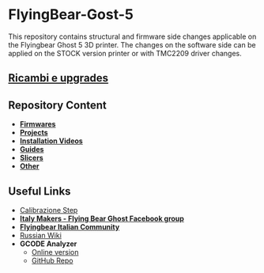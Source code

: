 # FlyingBear-Gost-5

This repository contains structural and firmware side changes applicable on the Flyingbear Ghost 5 3D printer.
The changes on the software side can be applied on the STOCK version printer or with TMC2209 driver changes.

## [Ricambi e upgrades](https://www.1612.it/wp/ricambi-e-upgrades-flying-bear-ghost-5/)

## Repository Content

- **[Firmwares](Firmwares)**
- **[Projects](Projects)**
- **[Installation Videos](Installation_Videos)**
- **[Guides](Guides)**
- **[Slicers](Slicers/README.md)**
- **[Other](Other)**


## Useful Links

- [Calibrazione Step](https://www.stampa3d-forum.it/articoli/guide/regolazione-step-mm-guida-calibrazione-assi-x-y-z/)
- [**Italy Makers - Flying Bear Ghost Facebook group**](/groups/907067056500590)
- [**Flyingbear Italian Community**](https://fbghostita.miraheze.org/wiki/Pagina_principale)
- [Russian Wiki](https://flyingbear.info/ru/решения)
- **GCODE Analyzer**
    - [Online version](http://www.gcodeanalyser.com)
    - [GitHub Repo](https://github.com/syue87/GCodeAnalyser)

